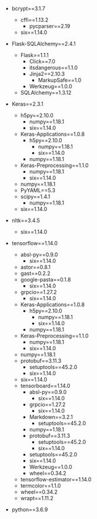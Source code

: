 * bcrypt==3.1.7
  * cffi==1.13.2
    * pycparser==2.19
  * six==1.14.0

* Flask-SQLAlchemy==2.4.1
  * Flask==1.1.1
    * Click==7.0
    * itsdangerous==1.1.0
    * Jinja2==2.10.3
      * MarkupSafe==1.0
    * Werkzeug==1.0.0
  * SQLAlchemy==1.3.12

* Keras==2.3.1
  * h5py==2.10.0
    * numpy==1.18.1
    * six==1.14.0
  * Keras-Applications==1.0.8
    * h5py==2.10.0
      * numpy==1.18.1
      * six==1.14.0
    * numpy==1.18.1
  * Keras-Preprocessing==1.1.0
    * numpy==1.18.1
    * six==1.14.0
  * numpy==1.18.1
  * PyYAML==5.3
  * scipy==1.4.1
    * numpy==1.18.1
  * six==1.14.0

* nltk==3.4.5
  * six==1.14.0

* tensorflow==1.14.0
  * absl-py==0.9.0
    * six==1.14.0
  * astor==0.8.1
  * gast==0.2.2
  * google-pasta==0.1.8
    * six==1.14.0
  * grpcio==1.27.2
    * six==1.14.0
  * Keras-Applications==1.0.8
    * h5py==2.10.0
      * numpy==1.18.1
      * six==1.14.0
    * numpy==1.18.1
  * Keras-Preprocessing==1.1.0
    * numpy==1.18.1
    * six==1.14.0
  * numpy==1.18.1
  * protobuf==3.11.3
    * setuptools==45.2.0
    * six==1.14.0
  * six==1.14.0
  * tensorboard==1.14.0
    * absl-py==0.9.0
      * six==1.14.0
    * grpcio==1.27.2
      * six==1.14.0
    * Markdown==3.2.1
      * setuptools==45.2.0
    * numpy==1.18.1
    * protobuf==3.11.3
      * setuptools==45.2.0
      * six==1.14.0
    * setuptools==45.2.0
    * six==1.14.0
    * Werkzeug==1.0.0
    * wheel==0.34.2
  * tensorflow-estimator==1.14.0
  * termcolor==1.1.0
  * wheel==0.34.2
  * wrapt==1.11.2

* python==3.6.9

